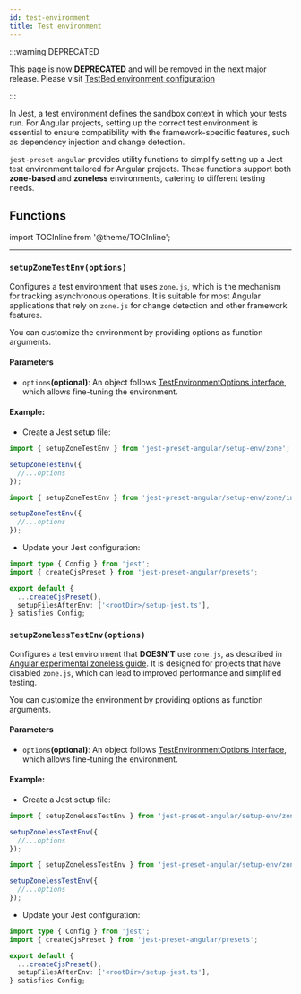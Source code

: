 ```yaml
---
id: test-environment
title: Test environment
---
```


:::warning DEPRECATED

This page is now **DEPRECATED** and will be removed in the next major release. Please visit [TestBed environment configuration](testbed-environment.md)

:::

In Jest, a test environment defines the sandbox context in which your tests run.
For Angular projects, setting up the correct test environment is essential to ensure compatibility with the
framework-specific features, such as dependency injection and change detection.

`jest-preset-angular` provides utility functions to simplify setting up a Jest test environment tailored for Angular projects.
These functions support both **zone-based** and **zoneless** environments, catering to different testing needs.

## Functions

import TOCInline from '@theme/TOCInline';

<TOCInline toc={toc.slice(1)} />

---

### `setupZoneTestEnv(options)`

Configures a test environment that uses `zone.js`, which is the mechanism for tracking asynchronous operations.
It is suitable for most Angular applications that rely on `zone.js` for change detection and other framework features.

You can customize the environment by providing options as function arguments.

#### Parameters

- `options`**(optional)**: An object follows [TestEnvironmentOptions interface](https://github.com/angular/angular/blob/a55341b1ab8d2bc4285a4cce59df7fc0b23c0125/packages/core/testing/src/test_bed_common.ts#L95), which allows fine-tuning the environment.

#### Example:

- Create a Jest setup file:

```ts title="setup-jest.ts" tab={"label": "Setup file CJS"}
import { setupZoneTestEnv } from 'jest-preset-angular/setup-env/zone';

setupZoneTestEnv({
  //...options
});
```

```ts title="setup-jest.ts" tab={"label": "Setup file ESM"}
import { setupZoneTestEnv } from 'jest-preset-angular/setup-env/zone/index.mjs';

setupZoneTestEnv({
  //...options
});
```

- Update your Jest configuration:

```ts title="jest.config.ts"
import type { Config } from 'jest';
import { createCjsPreset } from 'jest-preset-angular/presets';

export default {
  ...createCjsPreset(),
  setupFilesAfterEnv: ['<rootDir>/setup-jest.ts'],
} satisfies Config;
```

### `setupZonelessTestEnv(options)`

Configures a test environment that **DOESN'T** use `zone.js`, as described in [Angular experimental zoneless guide](https://angular.dev/guide/experimental/zoneless).
It is designed for projects that have disabled `zone.js`, which can lead to improved performance and simplified testing.

You can customize the environment by providing options as function arguments.

#### Parameters

- `options`**(optional)**: An object follows [TestEnvironmentOptions interface](https://github.com/angular/angular/blob/a55341b1ab8d2bc4285a4cce59df7fc0b23c0125/packages/core/testing/src/test_bed_common.ts#L95), which allows fine-tuning the environment.

#### Example:

- Create a Jest setup file:

```ts title="setup-jest.ts" tab={"label": "Setup file CJS"}
import { setupZonelessTestEnv } from 'jest-preset-angular/setup-env/zoneless';

setupZonelessTestEnv({
  //...options
});
```

```ts title="setup-jest.ts" tab={"label": "Setup file ESM"}
import { setupZonelessTestEnv } from 'jest-preset-angular/setup-env/zoneless/index.mjs';

setupZonelessTestEnv({
  //...options
});
```

- Update your Jest configuration:

```ts title="jest.config.ts"
import type { Config } from 'jest';
import { createCjsPreset } from 'jest-preset-angular/presets';

export default {
  ...createCjsPreset(),
  setupFilesAfterEnv: ['<rootDir>/setup-jest.ts'],
} satisfies Config;
```
